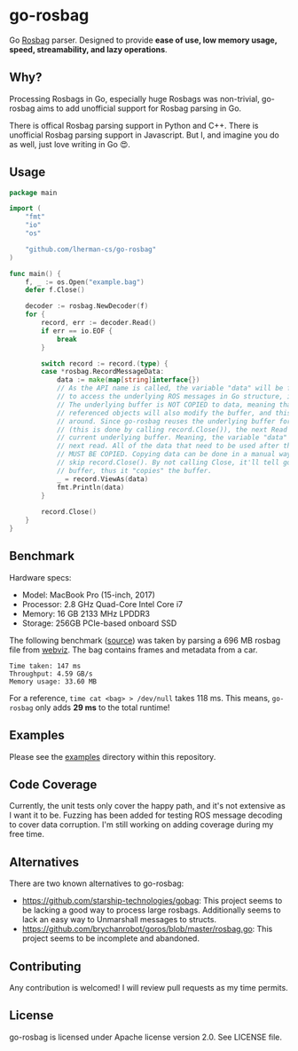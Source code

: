 # go-rosbag
Go [Rosbag](http://wiki.ros.org/rosbag) parser. Designed to provide **ease of use, low memory usage, speed, streamability, and lazy operations**.

## Why?
Processing Rosbags in Go, especially huge Rosbags was non-trivial, go-rosbag aims to add unofficial support for Rosbag parsing in Go.

There is offical Rosbag parsing support in Python and C++. There is unofficial Rosbag parsing support in Javascript. But I, and imagine you do as well, just love writing in Go 😍. 

## Usage

```go
package main

import (
	"fmt"
	"io"
	"os"

	"github.com/lherman-cs/go-rosbag"
)

func main() {
	f, _ := os.Open("example.bag")
	defer f.Close()

	decoder := rosbag.NewDecoder(f)
	for {
		record, err := decoder.Read()
		if err == io.EOF {
			break
		}

		switch record := record.(type) {
		case *rosbag.RecordMessageData:
			data := make(map[string]interface{})
			// As the API name is called, the variable "data" will be filled and used for users 
			// to access the underlying ROS messages in Go structure, it's not meant to be mutated.
			// The underlying buffer is NOT COPIED to data, meaning that any modification to 
			// referenced objects will also modify the buffer, and this is also true the other way 
			// around. Since go-rosbag reuses the underlying buffer for the subsequent records 
			// (this is done by calling record.Close()), the next Read call WILL OVERWRITE the 
			// current underlying buffer. Meaning, the variable "data" MUST NOT be used after the 
			// next read. All of the data that need to be used after the subsequent reads 
			// MUST BE COPIED. Copying data can be done in a manual way, or you can also explicitly
			// skip record.Close(). By not calling Close, it'll tell go-rosbag to not reuse the 
			// buffer, thus it "copies" the buffer.
			_ = record.ViewAs(data)
			fmt.Println(data)
		}
    
		record.Close()
	}
}
```

## Benchmark

Hardware specs:

* Model: MacBook Pro (15-inch, 2017)
* Processor: 2.8 GHz Quad-Core Intel Core i7
* Memory: 16 GB 2133 MHz LPDDR3
* Storage: 256GB PCIe-based onboard SSD

The following benchmark ([source](https://github.com/lherman-cs/go-rosbag/blob/bb8c5d16d3b51ca42f137c8214b07446eaea25a0/decoder_bench_test.go)) was taken by parsing a 696 MB rosbag file from [webviz](https://webviz.io/). The bag contains frames and metadata from a car.

```
Time taken: 147 ms
Throughput: 4.59 GB/s
Memory usage: 33.60 MB
```

For a reference, `time cat <bag> > /dev/null` takes 118 ms. This means, `go-rosbag` only adds **29 ms** to the total runtime!

## Examples

Please see the [examples](examples) directory within this repository.


## Code Coverage

Currently, the unit tests only cover the happy path, and it's not extensive as I want it to be. Fuzzing has been added for testing ROS message decoding to cover data corruption. I'm still working on adding coverage during my free time.

## Alternatives

There are two known alternatives to go-rosbag: 

* https://github.com/starship-technologies/gobag: This project seems to be lacking a good way to process large rosbags. Additionally seems to lack an easy way to Unmarshall messages to structs.
* https://github.com/brychanrobot/goros/blob/master/rosbag.go: This project seems to be incomplete and abandoned.

## Contributing

Any contribution is welcomed! I will review pull requests as my time permits.

## License

go-rosbag is licensed under Apache license version 2.0. See LICENSE file.
